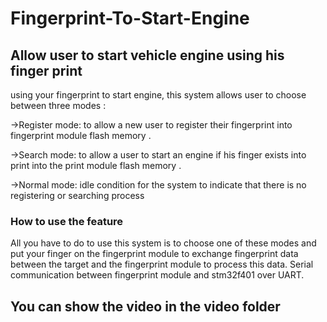 # Fingerprint-To-Start-Engine
## Allow user to start vehicle engine using his finger print
using your fingerprint to start engine, this system allows user to choose   between three modes : 

->Register mode: to allow a new user to register their fingerprint into fingerprint module flash memory .

->Search mode: to allow a user to start an engine if his finger exists into print into the print module flash memory .

->Normal mode: idle condition for the system to indicate that there is no registering or searching process 


### How to use the feature 
All you have to do to use this system is to choose one of these modes and 
put your finger on the fingerprint module to exchange fingerprint data between
the target and the fingerprint module to process this data.
Serial communication between fingerprint module and stm32f401 over UART.

## You can show the video in the video folder
